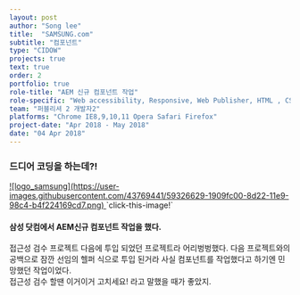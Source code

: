 ```yaml
---
layout: post
author: "Song lee"
title:  "SAMSUNG.com"
subtitle: "컴포넌트"
type: "CIDOW"
projects: true
text: true
order: 2
portfolio: true
role-title: "AEM 신규 컴포넌트 작업"
role-specific: "Web accessibility, Responsive, Web Publisher, HTML , CSS , Jquery , Javascript"
team: "퍼블리셔 2 개발자2"
platforms: "Chrome IE8,9,10,11 Opera Safari Firefox"
project-date: "Apr 2018 - May 2018"
date: "04 Apr 2018"
---
```


### 드디어 코딩을 하는데?!

<a class="img-company" href="https://www.samsung.com/us/" title="삼성닷컴 바로가기">
![logo_samsung](https://user-images.githubusercontent.com/43769441/59326629-1909fc00-8d22-11e9-98c4-b4f224169cd7.png)
</a>
`click-this-image!`

#### 삼성 닷컴에서 AEM신규 컴포넌트 작업을 했다.
접근성 검수 프로젝트 다음에 투입 되었던 프로젝트라 어리벙벙했다. 다음 프로젝트와의 공백으로 잠깐 선임의 헬퍼 식으로 투입 된거라 사실 컴포넌트를 작업했다고 하기엔 민망했던 작업이었다. <br/>
접근성 검수 할땐 이거이거 고치세요! 라고 말했을 때가 좋았지.<br/>

